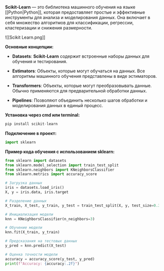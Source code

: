 **Scikit-Learn** — это библиотека машинного обучения на языке [[Python|Python]], которая предоставляет простые и эффективные инструменты для анализа и моделирования данных. Она включает в себя множество алгоритмов для классификации, регрессии, кластеризации и снижения размерности.

![[Scikit Learn.png]]

**Основные концепции:**

- **Datasets**: **Scikit-Learn** содержит встроенные наборы данных для обучения и тестирования.

- **Estimators**: Объекты, которые могут обучаться на данных. Все алгоритмы машинного обучения представлены в виде эстиматоров.

- **Transformers**: Объекты, которые могут преобразовывать данные. Обычно применяются для предварительной обработки данных.

- **Pipelines**: Позволяют объединить несколько шагов обработки и моделирования данных в единый процесс.

**Установка через cmd или terminal:**

```Python
pip install scikit-learn
```

**Подключение в проект:**

```Python
import sklearn
```

**Пример кода обучения с использованием sklearn:**

```Python
from sklearn import datasets
from sklearn.model_selection import train_test_split
from sklearn.neighbors import KNeighborsClassifier
from sklearn.metrics import accuracy_score

# Загрузка данных
iris = datasets.load_iris()
X, y = iris.data, iris.target

# Разделение данных
X_train, X_test, y_train, y_test = train_test_split(X, y, test_size=0.3, random_state=42)

# Инициализация модели
knn = KNeighborsClassifier(n_neighbors=3)

# Обучение модели
knn.fit(X_train, y_train)

# Предсказания на тестовых данных
y_pred = knn.predict(X_test)

# Оценка точности модели
accuracy = accuracy_score(y_test, y_pred)
print(f"Accuracy: {accuracy:.2f}")
```
